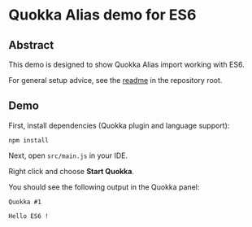 # Quokka Alias demo for ES6

## Abstract

This demo is designed to show Quokka Alias import working with ES6.

For general setup advice, see the [readme](../README.md) in the repository root.


## Demo

First, install dependencies (Quokka plugin and language support):

```
npm install
```

Next, open `src/main.js` in your IDE.

Right click and choose **Start Quokka**.

You should see the following output in the Quokka panel:


```
Quokka #1

Hello ES6 ! 
```
